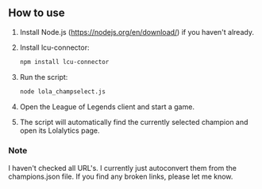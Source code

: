 ## How to use

1. Install Node.js (https://nodejs.org/en/download/) if you haven't already.
2. Install lcu-connector:
   ```bash
   npm install lcu-connector
   ```
3. Run the script:
   ```bash
   node lola_champselect.js
   ```

4. Open the League of Legends client and start a game.
5. The script will automatically find the currently selected champion and open its Lolalytics page.

### Note

I haven't checked all URL's. I currently just autoconvert them from the champions.json file. If you find any broken links, please let me know.